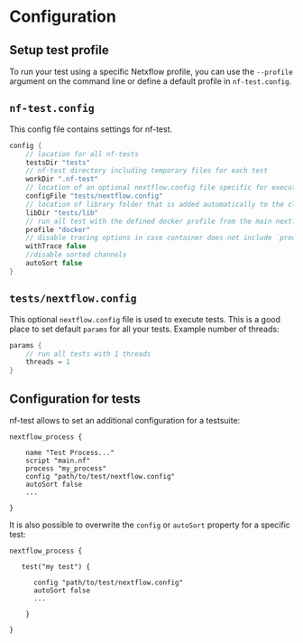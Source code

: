 # Configuration

## Setup test profile

To run your test using a specific Netxflow profile, you can use the `--profile` argument on the command line or define a default profile in `nf-test.config`.


##  `nf-test.config`

This config file contains settings for nf-test.

```groovy
config {
    // location for all nf-tests
    testsDir "tests"
    // nf-test directory including temporary files for each test
    workDir ".nf-test"
    // location of an optional nextflow.config file specific for executing tests
    configFile "tests/nextflow.config"
    // location of library folder that is added automatically to the classpath
    libDir "tests/lib"    
    // run all test with the defined docker profile from the main nextflow.config
    profile "docker"
    // disable tracing options in case container does not include `procps` Linux tool.
    withTrace false
    //disable sorted channels
    autoSort false
}
```

## `tests/nextflow.config`

This optional `nextflow.config` file is used to execute tests. This is a good place to set default `params` for all your tests. Example number of threads:

```groovy
params {
    // run all tests with 1 threads
    threads = 1
}
```

## Configuration for tests

nf-test allows to set an additional configuration for a testsuite:

```
nextflow_process {

    name "Test Process..."
    script "main.nf"
    process "my_process"
    config "path/to/test/nextflow.config"
    autoSort false
    ...

}
```

It is also possible to overwrite the `config` or `autoSort` property for a specific test:

```
nextflow_process {

   test("my test") {

      config "path/to/test/nextflow.config"
      autoSort false
      ...

    }

}
```
